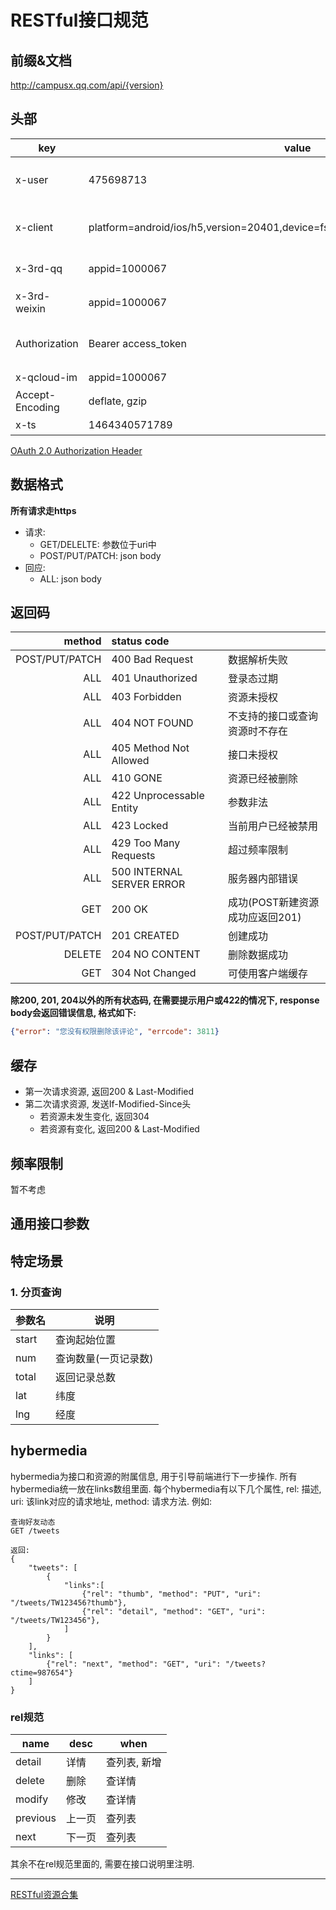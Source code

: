 # RESTful接口规范

## 前缀&文档
http://campusx.qq.com/api/{version}

## 头部
| key | value | description |
| --- | --- | --- |
| x-user | 475698713 | 平台用户id(目前就是指第三方平台openid) |
| x-client| platform=android/ios/h5,version=20401,device=fsd3157,channel=10003,model=meizu | 客户端平台,版本,device,android渠道号,机型 | 
| x-3rd-qq | appid=1000067 | QQ第三方平台信息 | 
| x-3rd-weixin | appid=1000067 | 微信第三方平台信息 | 
| Authorization | Bearer access_token | 登录态, Bearer表示后面是第三方平台的access token | 
| x-qcloud-im | appid=1000067  | 腾讯云IM的appid | 
| Accept-Encoding | deflate, gzip | 指定数据压缩 | 
| x-ts | 1464340571789 | 本地时间的毫秒数 | 

[OAuth 2.0 Authorization Header](http://stackoverflow.com/questions/11068892/oauth-2-0-authorization-header)

## 数据格式
**所有请求走https**

* 请求:
	* GET/DELELTE: 参数位于uri中
	* POST/PUT/PATCH: json body
* 回应:
	* ALL: json body

## 返回码
| method         | status code               | |
| -------------: | :-------------------------| :--|
| POST/PUT/PATCH | 400 Bad Request           | 数据解析失败 |
|            ALL | 401 Unauthorized          | 登录态过期 |
|            ALL | 403 Forbidden             | 资源未授权 |
|            ALL | 404 NOT FOUND             | 不支持的接口或查询资源时不存在 | 
|            ALL | 405 Method Not Allowed    | 接口未授权 |
|            ALL | 410 GONE                  | 资源已经被删除 | 
|            ALL | 422 Unprocessable Entity  | 参数非法 | 
|            ALL | 423 Locked | 当前用户已经被禁用 |
|            ALL | 429 Too Many Requests     | 超过频率限制 | 
|            ALL | 500 INTERNAL SERVER ERROR | 服务器内部错误 | 
|            GET | 200 OK                    | 成功(POST新建资源成功应返回201) |
| POST/PUT/PATCH | 201 CREATED               | 创建成功 |
|         DELETE | 204 NO CONTENT            | 删除数据成功 | 
| 	         GET | 304 Not Changed 		     | 可使用客户端缓存 |

**除200, 201, 204以外的所有状态码, 在需要提示用户或422的情况下, response body会返回错误信息, 格式如下:**
```json
{"error": "您没有权限删除该评论", "errcode": 3811}
```

## 缓存
*  第一次请求资源, 返回200 & Last-Modified
*  第二次请求资源, 发送If-Modified-Since头
	*  若资源未发生变化, 返回304
	*  若资源有变化, 返回200 & Last-Modified

## 频率限制
暂不考虑

## 通用接口参数


## 特定场景
### 1. 分页查询

参数名 | 说明
---|---
start | 查询起始位置
num | 查询数量(一页记录数)
total | 返回记录总数
lat | 纬度
lng | 经度

## hybermedia
hybermedia为接口和资源的附属信息, 用于引导前端进行下一步操作.
所有hybermedia统一放在links数组里面.
每个hybermedia有以下几个属性, rel: 描述, uri: 该link对应的请求地址, method: 请求方法. 例如:

```
查询好友动态
GET /tweets

返回:
{
    "tweets": [
        {
            "links":[
                {"rel": "thumb", "method": "PUT", "uri": "/tweets/TW123456?thumb"},
                {"rel": "detail", "method": "GET", "uri": "/tweets/TW123456"},
            ]
        }
    ],
    "links": [
        {"rel": "next", "method": "GET", "uri": "/tweets?ctime=987654"}
    ]
}
```

### rel规范

|name|desc|when|
|---|---|---|
|detail|详情|查列表, 新增|
|delete|删除|查详情|
|modify|修改|查详情|
|previous|上一页|查列表|
|next|下一页|查列表|

其余不在rel规范里面的, 需要在接口说明里注明.

---
[RESTful资源合集](https://github.com/aisuhua/restful-api-design-references)
